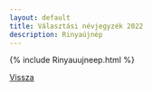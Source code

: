 ```yaml
---
layout: default
title: Választási névjegyzék 2022
description: Rinyaújnép
---
```


{% include Rinyauujneep.html %}

[Vissza](./)